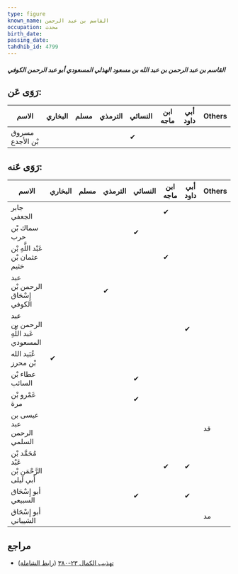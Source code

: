 ```yaml
---
type: figure
known_name: القاسم بن عبد الرحمن
occupation: محدث
birth_date:
passing_date:
tahdhib_id: 4799
---
```

##### القاسم بن عبد الرحمن بن عبد الله بن مسعود الهذلي المسعودي أبو عبد الرحمن الكوفي

## رَوَى عَن:
| الاسم            | البخاري | مسلم | الترمذي | النسائي | ابن ماجه | أبي داود | Others |
| ---------------- | ------- | ---- | ------- | ------- | -------- | -------- | ------ |
| مسروق بْن الأجدع |         |      |         | ✔       |          |          |        |
## رَوَى عَنه:
| الاسم                                        | البخاري | مسلم | الترمذي | النسائي | ابن ماجه | أبي داود | Others |
| -------------------------------------------- | ------- | ---- | ------- | ------- | -------- | -------- | ------ |
| جابر الجعفي                                  |         |      |         |         | ✔        |          |        |
| سماك بْن حرب                                 |         |      |         | ✔       |          |          |        |
| عَبْد اللَّهِ بْن عثمان بْن خثيم             |         |      |         |         | ✔        |          |        |
| عبد الرحمن بْن إِسْحَاق الكوفي               |         |      | ✔       |         |          |          |        |
| عبد الرحمن بن عَبد اللَّهِ المسعودي          |         |      |         |         |          | ✔        |        |
| عُبَيد الله بْن محرز                         | ✔       |      |         |         |          |          |        |
| عطاء بْن السائب                              |         |      |         | ✔       |          |          |        |
| عَمْرو بْن مرة                               |         |      |         | ✔       |          |          |        |
| عيسى بن عبد الرحمن السلمي                    |         |      |         |         |          |          | قد     |
| مُحَمَّد بْن عَبْد الرَّحْمَنِ بْن أَبي ليلى |         |      |         |         | ✔        | ✔        |        |
| أبو إِسْحَاق السبيعي                         |         |      |         | ✔       |          | ✔        |        |
| أبو إِسْحَاق الشيباني                        |         |      |         |         |          |          | مد     |
## مراجع
- [تهذيب الكمال ٢٣-٣٨٠](obsidian://open?vault=Tahdhib-al-Kamal&file=Figures/٤٧٩٩-القاسم%20بن%20عبد%20الرحمن%20بن%20عبد%20الله%20بن%20مسعود%20الهذلي%20المسعودي%20أبو%20عبد%20الرحمن%20الكوفي) ([رابط الشاملة](https://shamela.ws/book/3722/12267))